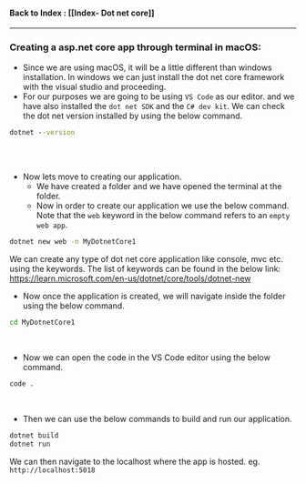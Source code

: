 
#### Back to Index : [[Index- Dot net core]]

---


### **Creating a asp.net core app through terminal in macOS**:

- Since we are using macOS, it will be a little different than windows installation. In windows we can just install the dot net core framework with the visual studio and proceeding.
- For our purposes we are going to be using `VS Code` as our editor. and we have also installed the `dot net SDK` and the `C# dev kit`.
  We can check the dot net version installed by using the below command. 
```cmd
dotnet --version
```


</br></br>
- Now lets move to creating our application.
	- We have created a folder and we have opened the terminal at the folder.
	- Now in order to create our application we use the below command. Note that the `web` keyword in the below command refers to an `empty web app`.
```cmd
dotnet new web -n MyDotnetCore1
```

We can create any type of dot net core application like console, mvc etc. using the keywords. 
	  The list of keywords can be found in the below link:</br>
	  https://learn.microsoft.com/en-us/dotnet/core/tools/dotnet-new

- Now once the application is created, we will navigate inside the folder using the below command.

```cmd
cd MyDotnetCore1
```

</br>

- Now we can open the code in the VS Code editor using the below command.
```cmd
code .
```

</br>

- Then we can use the below commands to build and run our application.
```cmd
dotnet build
dotnet run
```

We can then navigate to the localhost where the app is hosted. eg. `http://localhost:5018`


	  
	  


